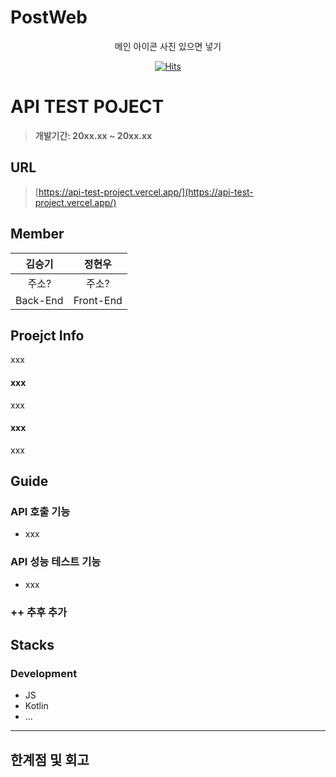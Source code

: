 # PostWeb

<div align="center">
메인 아이콘 사진 있으면 넣기

[![Hits](https://hits.seeyoufarm.com/api/count/incr/badge.svg?url=https%3A%2F%2Fgithub.com%2Ftmdrl5779%2FApiTestProject&count_bg=%2379C83D&title_bg=%23555555&icon=&icon_color=%23E7E7E7&title=hits&edge_flat=false)](https://hits.seeyoufarm.com)

</div>

# API TEST POJECT
>  **개발기간: 20xx.xx ~ 20xx.xx**

## URL

> [https://api-test-project.vercel.app/](https://api-test-project.vercel.app/) <br>

## Member

|      김승기       |          정현우         |                                                                                                              
| :------------------------------------------------------------------------------: | :---------------------------------------------------------------------------------------------------------------------------------------------------: | 
|   주소?  |    주소?  |
| Back-End | Front-End |

## Proejct Info

xxx

#### xxx
xxx

#### xxx

xxx

## Guide

### API 호출 기능
- xxx

### API 성능 테스트 기능
- xxx

###  ++ 추후 추가


## Stacks 
### Development
- JS
- Kotlin
- ...

---
## 한계점 및 회고


```
